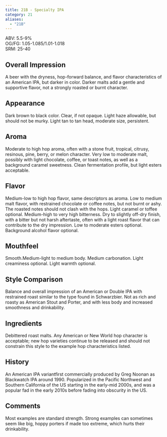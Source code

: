 ```yaml
---
title: 21B - Specialty IPA
category: 21
aliases: 
  - "21B"
---
```


ABV: 5.5-9%  
OG/FG: 1.05-1.085/1.01-1.018  
SRM: 25-40  

## Overall Impression
A beer with the dryness, hop-forward balance, and flavor characteristics of an American IPA, but darker in color. Darker malts add a gentle and supportive flavor, not a strongly roasted or burnt character.

## Appearance
Dark brown to black color. Clear, if not opaque. Light haze allowable, but should not be murky. Light tan to tan head, moderate size, persistent.

## Aroma
Moderate to high hop aroma, often with a stone fruit, tropical, citrusy, resinous, pine, berry, or melon character. Very low to moderate malt, possibly with light chocolate, coffee, or toast notes, as well as a background caramel sweetness. Clean fermentation profile, but light esters acceptable.

## Flavor
Medium-low to high hop flavor, same descriptors as aroma. Low to medium malt flavor, with restrained chocolate or coffee notes, but not burnt or ashy. The roasted notes should not clash with the hops. Light caramel or toffee optional. Medium-high to very high bitterness. Dry to slightly off-dry finish, with a bitter but not harsh aftertaste, often with a light roast flavor that can contribute to the dry impression. Low to moderate esters optional. Background alcohol flavor optional.

## Mouthfeel
Smooth.Medium-light to medium body. Medium carbonation. Light creaminess optional. Light warmth optional.

## Style Comparison
Balance and overall impression of an American or Double IPA with restrained roast similar to the type found in Schwarzbier. Not as rich and roasty as American Stout and Porter, and with less body and increased smoothness and drinkability.

## Ingredients
Debittered roast malts. Any American or New World hop character is acceptable; new hop varieties continue to be released and should not constrain this style to the example hop characteristics listed.

## History
An American IPA variantfirst commercially produced by Greg Noonan as Blackwatch IPA around 1990. Popularized in the Pacific Northwest and Southern California of the US starting in the early-mid 2000s, and was a popular fad in the early 2010s before fading into obscurity in the US.

## Comments
Most examples are standard strength. Strong examples can sometimes seem like big, hoppy porters if made too extreme, which hurts their drinkability.